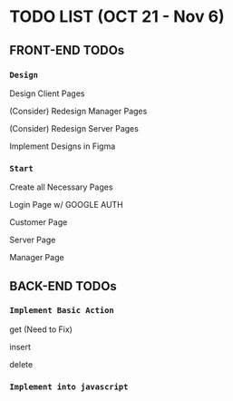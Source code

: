 # TODO LIST (OCT 21 - Nov 6)

## FRONT-END TODOs

### `Design`

Design Client Pages

(Consider) Redesign Manager Pages

(Consider) Redesign Server Pages

Implement Designs in Figma

### `Start`
Create all Necessary Pages

Login Page w/ GOOGLE AUTH

Customer Page

Server Page

Manager Page


## BACK-END TODOs

### `Implement Basic Action`

get (Need to Fix)

insert

delete 

### `Implement into javascript`

